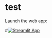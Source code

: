 # test

Launch the web app: 

#[![Streamlit App](https://static.streamlit.io/badges/streamlit_badge_black_white.svg)]([https://share.streamlit.io/dataprofessor/streamlit-10/main/sp500-app.py](https://sab-hub-test-test-mqzmkw.streamlit.app/))

